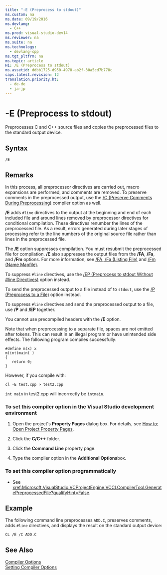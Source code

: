 ```yaml
---
title: "-E (Preprocess to stdout)"
ms.custom: na
ms.date: 09/19/2016
ms.devlang: 
  - C++
ms.prod: visual-studio-dev14
ms.reviewer: na
ms.suite: na
ms.technology: 
  - devlang-cpp
ms.tgt_pltfrm: na
ms.topic: article
H1: /E (Preprocess to stdout)
ms.assetid: ddbb1725-d950-4978-ab2f-30a5cd7b778c
caps.latest.revision: 12
translation.priority.ht: 
  - de-de
  - ja-jp
---
```

# -E (Preprocess to stdout)
Preprocesses C and C++ source files and copies the preprocessed files to the standard output device.  
  
## Syntax  
  
```  
/E  
```  
  
## Remarks  
 In this process, all preprocessor directives are carried out, macro expansions are performed, and comments are removed. To preserve comments in the preprocessed output, use the [/C (Preserve Comments During Preprocessing)](../vs140/-C--Preserve-Comments-During-Preprocessing-.md) compiler option as well.  
  
 **/E** adds `#line` directives to the output at the beginning and end of each included file and around lines removed by preprocessor directives for conditional compilation. These directives renumber the lines of the preprocessed file. As a result, errors generated during later stages of processing refer to the line numbers of the original source file rather than lines in the preprocessed file.  
  
 The **/E** option suppresses compilation. You must resubmit the preprocessed file for compilation. **/E** also suppresses the output files from the **/FA**, **/Fa**, and **/Fm** options. For more information, see [/FA, /Fa (Listing File)](../Topic/-FA,%20-Fa%20\(Listing%20File\).md) and [/Fm (Name Mapfile)](../Topic/-Fm%20\(Name%20Mapfile\).md).  
  
 To suppress `#line` directives, use the [/EP (Preprocess to stdout Without #line Directives)](../vs140/-EP--Preprocess-to-stdout-Without-#line-Directives-.md) option instead.  
  
 To send the preprocessed output to a file instead of to `stdout`, use the [/P (Preprocess to a File)](../vs140/-P--Preprocess-to-a-File-.md) option instead.  
  
 To suppress `#line` directives and send the preprocessed output to a file, use **/P** and **/EP** together.  
  
 You cannot use precompiled headers with the **/E** option.  
  
 Note that when preprocessing to a separate file, spaces are not emitted after tokens. This can result in an illegal program or have unintended side effects. The following program compiles successfully:  
  
```  
#define m(x) x  
m(int)main( )  
{  
   return 0;  
}  
```  
  
 However, if you compile with:  
  
```  
cl -E test.cpp > test2.cpp  
```  
  
 `int main` in test2.cpp will incorrectly be `intmain`.  
  
### To set this compiler option in the Visual Studio development environment  
  
1.  Open the project's **Property Pages** dialog box. For details, see [How to: Open Project Property Pages](../vs140/How-to--Open-Project-Property-Pages.md).  
  
2.  Click the **C/C++** folder.  
  
3.  Click the **Command Line** property page.  
  
4.  Type the compiler option in the **Additional Options**box.  
  
### To set this compiler option programmatically  
  
-   See <xref:Microsoft.VisualStudio.VCProjectEngine.VCCLCompilerTool.GeneratePreprocessedFile?qualifyHint=False>.  
  
## Example  
 The following command line preprocesses `ADD.C`, preserves comments, adds `#line` directives, and displays the result on the standard output device:  
  
```  
CL /E /C ADD.C  
```  
  
## See Also  
 [Compiler Options](../vs140/Compiler-Options.md)   
 [Setting Compiler Options](../vs140/Setting-Compiler-Options.md)
